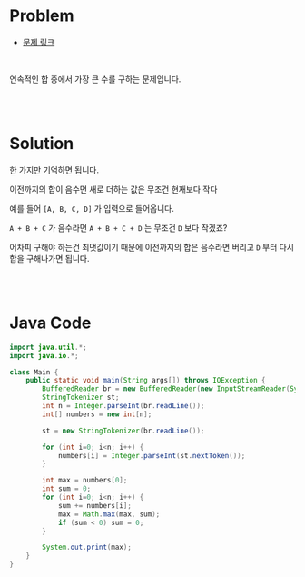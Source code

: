 # Problem

- [문제 링크](https://www.acmicpc.net/problem/1912)

<br>

연속적인 합 중에서 가장 큰 수를 구하는 문제입니다.

<br><br>

# Solution

한 가지만 기억하면 됩니다.

이전까지의 합이 음수면 새로 더하는 값은 무조건 현재보다 작다

예를 들어 `[A, B, C, D]` 가 입력으로 들어옵니다.

`A + B + C` 가 음수라면 `A + B + C + D` 는 무조건 `D` 보다 작겠죠?

어차피 구해야 하는건 최댓값이기 때문에 이전까지의 합은 음수라면 버리고 `D` 부터 다시 합을 구해나가면 됩니다.

<br><br>

# Java Code

```java
import java.util.*;
import java.io.*;

class Main {
    public static void main(String args[]) throws IOException {
        BufferedReader br = new BufferedReader(new InputStreamReader(System.in));
        StringTokenizer st;
        int n = Integer.parseInt(br.readLine());
        int[] numbers = new int[n];

        st = new StringTokenizer(br.readLine());

        for (int i=0; i<n; i++) {
            numbers[i] = Integer.parseInt(st.nextToken());
        }

        int max = numbers[0];
        int sum = 0;
        for (int i=0; i<n; i++) {
            sum += numbers[i];
            max = Math.max(max, sum);
            if (sum < 0) sum = 0;
        }

        System.out.print(max);
    }
}
```